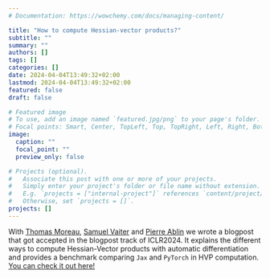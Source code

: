 ```yaml
---
# Documentation: https://wowchemy.com/docs/managing-content/

title: "How to compute Hessian-vector products?"
subtitle: ""
summary: ""
authors: []
tags: []
categories: []
date: 2024-04-04T13:49:32+02:00
lastmod: 2024-04-04T13:49:32+02:00
featured: false
draft: false

# Featured image
# To use, add an image named `featured.jpg/png` to your page's folder.
# Focal points: Smart, Center, TopLeft, Top, TopRight, Left, Right, BottomLeft, Bottom, BottomRight.
image:
  caption: ""
  focal_point: ""
  preview_only: false

# Projects (optional).
#   Associate this post with one or more of your projects.
#   Simply enter your project's folder or file name without extension.
#   E.g. `projects = ["internal-project"]` references `content/project/deep-learning/index.md`.
#   Otherwise, set `projects = []`.
projects: []
---
```


With [Thomas Moreau](https://tommoral.github.io), [Samuel Vaiter](https://www.samuelvaiter.com) and [Pierre Ablin](https://pierreablin.com) we wrote a blogpost that got accepted in the blogpost track of ICLR2024. It explains the different ways to compute Hessian-Vector products with automatic differentiation and provides a benchmark comparing `Jax` and `PyTorch` in HVP computation. [You can check it out here!](https://iclr-blogposts.github.io/2024/blog/bench-hvp/)